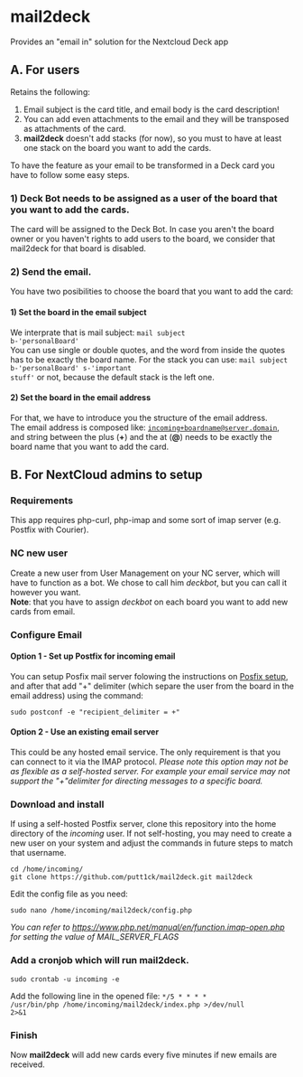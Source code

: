 # mail2deck
Provides an "email in" solution for the Nextcloud Deck app
## A. For users
Retains the following:
1) Email subject is the card title, and email body is the card description! <br/>
2) You can add even attachments to the email and they will be transposed as attachments of the card.<br/>
3) __mail2deck__ doesn't add stacks (for now), so you must to have at least one stack on the board you want to add the cards.<br>

To have the feature as your email to be transformed in a Deck card you have to follow some easy steps.
### 1) Deck Bot needs to be assigned as a user of the board that you want to add the cards.
The card will be assigned to the Deck Bot. In case you aren't the board owner or you haven't rights to add users to the board, we consider that mail2deck for that board is disabled.
### 2) Send the email.
You have two posibilities to choose the board that you want to add the card:
#### 1) Set the board in the email subject
We interprate that is mail subject:
<code>mail subject b-'personalBoard'</code><br/>
You can use single or double quotes, and the word from inside the quotes has to be exactly the board name.
For the stack you can use:
<code>mail subject b-'personalBoard' s-'important stuff'</code>
or not, because the default stack is the left one.
#### 2) Set the board in the email address
For that, we have to introduce you the structure of the email address.<br/>
The email address is composed like:
<code>incoming+boardname@server.domain</code>, and string between the plus (**+**) and the at (**@**) needs to be exactly the board name that you want to add the card.

## B. For NextCloud admins to setup
### Requirements
This app requires php-curl, php-imap and some sort of imap server (e.g. Postfix with Courier).
### NC new user
Create a new user from User Management on your NC server, which will have to function as a bot. We chose to call him *deckbot*, but you can call it however you want.<br>
__Note__: that you have to assign *deckbot* on each board you want to add new cards from email.
### Configure Email
#### Option 1 - Set up Postfix for incoming email
You can setup Posfix mail server folowing the instructions on [Posfix setup](https://docs.gitlab.com/ee/administration/reply_by_email_postfix_setup.html), and after that add "+" delimiter (which separe the user from the board in the email address) using the command:<br>
```
sudo postconf -e "recipient_delimiter = +"
```
#### Option 2 - Use an existing email server
This could be any hosted email service. The only requirement is that you can connect to it via the IMAP protocol.
*Please note this option may not be as flexible as a self-hosted server. For example your email service may not support the "+"delimiter for directing messages to a specific board.*
### Download and install
If using a self-hosted Postfix server, clone this repository into the home directory of the *incoming* user. If not self-hosting, you may need to create a new user on your system and adjust the commands in future steps to match that username.<br>
```
cd /home/incoming/
git clone https://github.com/putt1ck/mail2deck.git mail2deck
```
Edit the config file as you need: 
```
sudo nano /home/incoming/mail2deck/config.php
```
*You can refer to https://www.php.net/manual/en/function.imap-open.php for setting the value of MAIL_SERVER_FLAGS*
### Add a cronjob which will run mail2deck.
```
sudo crontab -u incoming -e
```
Add the following line in the opened file:
<code>*/5 * * * * /usr/bin/php /home/incoming/mail2deck/index.php >/dev/null 2>&1</code>
### Finish
Now __mail2deck__ will add new cards every five minutes if new emails are received.
